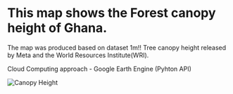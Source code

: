 # This map shows the Forest canopy height of Ghana. 
The map was produced based on dataset 1m!! Tree canopy height released by Meta and the World Resources Institute(WRI).

 Cloud Computing approach - Google Earth Engine (Pyhton API)

![Canopy Height](https://github.com/Jkboafo22/Canopy-Height/assets/65027196/c27f84c2-fc04-48d9-ac51-4c47cf5a4b99)

